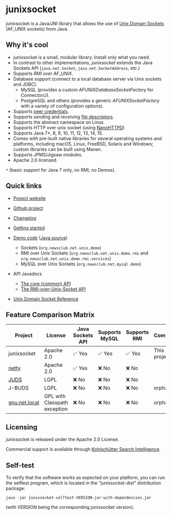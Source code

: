 # junixsocket

junixsocket is a Java/JNI library that allows the use of [Unix Domain Sockets](https://en.wikipedia.org/wiki/Unix_domain_socket) (AF_UNIX sockets) from Java.

## Why it's cool

* junixsocket is a small, modular library. Install only what you need.
* In contrast to other implementations, *junixsocket* extends the Java Sockets API (`java.net.Socket`, `java.net.SocketAddress`, etc.)
* Supports *RMI over AF_UNIX*.
* Database support (connect to a local database server via Unix sockets and JDBC).
    * MySQL (provides a custom *AFUNIXDatabaseSocketFactory* for Connector/J).
    * PostgreSQL and others (provides a generic *AFUNIXSocketFactory* with a variety of configuration options).
* Supports [peer credentials](https://kohlschutter.github.io/junixsocket/peercreds.html).
* Supports sending and receiving [file descriptors](https://kohlschutter.github.io/junixsocket/filedescriptors.html).
* Supports the abstract namespace on Linux.
* Supports HTTP over unix socket (using [NanoHTTPD](https://github.com/NanoHttpd/nanohttpd))
* Supports Java 7*, 8, 9, 10, 11, 12, 13, 14, 15.
* Comes with pre-built native libraries for several operating systems and platforms, including
  macOS, Linux, FreeBSD, Solaris and Windows; custom libraries can be built using Maven.
* Supports JPMS/Jigsaw modules.
* Apache 2.0 licensed.

`*` (basic support for Java 7 only, no RMI, no Demos).

## Quick links

 * [Project website](https://kohlschutter.github.io/junixsocket/)
 * [Github project](https://github.com/kohlschutter/junixsocket/)
 * [Changelog](https://kohlschutter.github.io/junixsocket/changelog.html)
 * [Getting started](https://kohlschutter.github.io/junixsocket/quickstart.html)
 * [Demo code](https://kohlschutter.github.io/junixsocket/demo.html) ([Java source](https://kohlschutter.github.io/junixsocket/junixsocket-demo/xref/index.html))
    - Sockets (`org.newsclub.net.unix.demo`)
    - RMI over Unix Sockets (`org.newsclub.net.unix.demo.rmi` and `org.newsclub.net.unix.demo.rmi.services`)
    - MySQL over Unix Sockets  (`org.newsclub.net.mysql.demo`)

  * API Javadocs
    - [The core (common) API](https://kohlschutter.github.io/junixsocket/junixsocket-common/apidocs/org.newsclub.net.unix/org/newsclub/net/unix/package-summary.html)
    - [The RMI-over-Unix-Socket API](https://kohlschutter.github.io/junixsocket/junixsocket-rmi/apidocs/org.newsclub.net.unix.rmi/org/newsclub/net/unix/rmi/package-summary.html)
    
  * [Unix Domain Socket Reference](https://kohlschutter.github.io/junixsocket/unixsockets.html)

## Feature Comparison Matrix

| Project  | License | Java Sockets API | Supports MySQL | Supports RMI | Comments |
| ------------- | --------- | ------------- | ------------- | ------------- | ------------- |
| junixsocket | Apache 2.0 | ✅ Yes | ✅ Yes | ✅ Yes | This project |
| [netty](https://github.com/netty/netty) | Apache 2.0 | ✅ Yes | ❌ No | ❌ No |  |
| [JUDS](http://code.google.com/p/juds/)  | LGPL | ❌ No | ❌ No | ❌ No | |
| J-BUDS  | LGPL | ❌ No | ❌ No | ❌ No | orphaned |
| [gnu.net.local](http://web.archive.org/web/20060702213439/http://www.nfrese.net/software/gnu_net_local/overview.html) | GPL with Classpath exception | ❌ No | ❌ No | ❌ No | orphaned |

## Licensing

junixsocket is released under the Apache 2.0 License.

Commercial support is available through [Kohlschütter Search Intelligence](http://www.kohlschutter.com/).

## Self-test

To verify that the software works as expected on your platform, you can run the selftest program,
which is located in the "junixsocket-dist" distribution package:

```
java -jar junixsocket-selftest-VERSION-jar-with-dependencies.jar 
```

(with VERSION being the corresponding junixsocket version).
